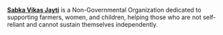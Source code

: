 <a href="index.html"><b>Sabka Vikas Jayti</b></a> is a Non-Governmental Organization dedicated to supporting farmers, women, and children, helping those who are not self-reliant and cannot sustain themselves independently.

